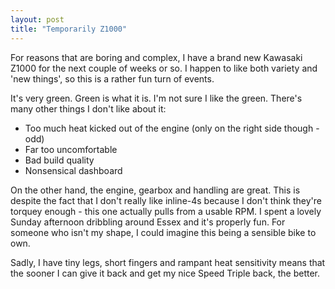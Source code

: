 ```yaml
---
layout: post
title: "Temporarily Z1000"
---
```

For reasons that are boring and complex, I have a brand new Kawasaki Z1000 for the next couple of weeks or so. I happen to like both variety and 'new things', so this is a rather fun turn of events.

It's very green. Green is what it is. I'm not sure I like the green. There's many other things I don't like about it:

* Too much heat kicked out of the engine (only on the right side though - odd)
* Far too uncomfortable
* Bad build quality
* Nonsensical dashboard

On the other hand, the engine, gearbox and handling are great. This is despite the fact that I don't really like inline-4s because I don't think they're torquey enough - this one actually pulls from a usable RPM. I spent a lovely Sunday afternoon dribbling around Essex and it's properly fun. For someone who isn't my shape, I could imagine this being a sensible bike to own.

Sadly, I have tiny legs, short fingers and rampant heat sensitivity means that the sooner I can give it back and get my nice Speed Triple back, the better.